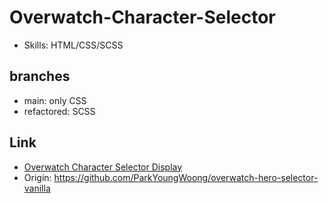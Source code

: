 # Overwatch-Character-Selector
- Skills: HTML/CSS/SCSS

## branches
- main: only CSS
- refactored: SCSS

## Link
- [Overwatch Character Selector Display](https://overwatch-character-selector.vercel.app/)
- Origin: https://github.com/ParkYoungWoong/overwatch-hero-selector-vanilla
